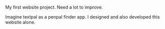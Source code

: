 My first website project.
Need a lot to improve.

Imagine textpal as a penpal finder app.
I designed and also developed this website alone.
